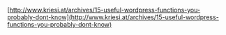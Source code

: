 <!--
id: 14609223402
link: http://blog.hengkiardo.com/post/14609223402/15-useful-wordpress-functions-you-probably-dont-know
slug: 15-useful-wordpress-functions-you-probably-dont-know
date: Thu Dec 22 2011 15:20:54 GMT+0700 (WIT)
publish: 2011-12-022
tags: 
title: 15 useful WordPress Functions you probably don’t know
-->


[http://www.kriesi.at/archives/15-useful-wordpress-functions-you-probably-dont-know](http://www.kriesi.at/archives/15-useful-wordpress-functions-you-probably-dont-know)

